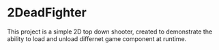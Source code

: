 # 2DeadFighter

This project is a simple 2D top down shooter, created to demonstrate the ability to load and unload differnet
game component at runtime.
